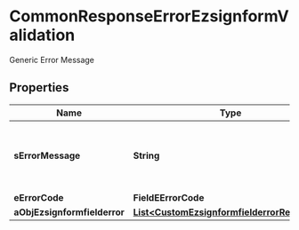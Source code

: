 

# CommonResponseErrorEzsignformValidation

Generic Error Message

## Properties

| Name | Type | Description | Notes |
|------------ | ------------- | ------------- | -------------|
|**sErrorMessage** | **String** | The message giving details about the error |  |
|**eErrorCode** | **FieldEErrorCode** |  |  |
|**aObjEzsignformfielderror** | [**List&lt;CustomEzsignformfielderrorResponse&gt;**](CustomEzsignformfielderrorResponse.md) |  |  |



